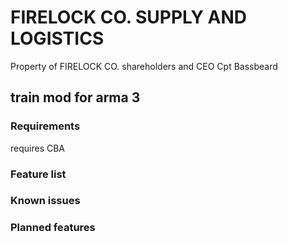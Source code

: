 <h1>FIRELOCK CO. SUPPLY AND LOGISTICS</h1>
<p>Property of FIRELOCK CO. shareholders and CEO Cpt Bassbeard</p>
<h2>train mod for arma 3</h2>
<h3>Requirements</h3>
<p></p>requires CBA</p>
<h3>Feature list</h3>
<h3>Known issues</h3>
<h3>Planned features</h3>

